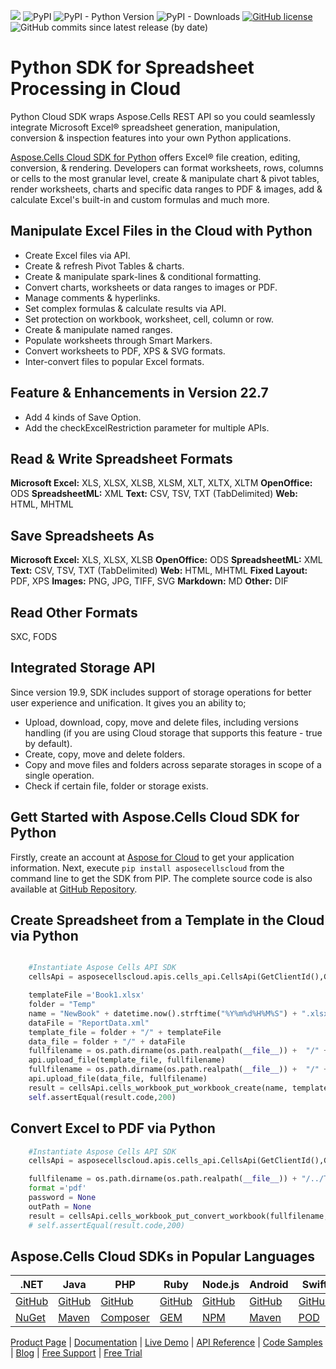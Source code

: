 ![](https://img.shields.io/badge/REST%20API-v3.0-lightgrey) ![PyPI](https://img.shields.io/pypi/v/asposecellscloud) ![PyPI - Python Version](https://img.shields.io/pypi/pyversions/asposecellscloud) ![PyPI - Downloads](https://img.shields.io/pypi/dm/asposecellscloud)  [![GitHub license](https://img.shields.io/github/license/aspose-cells-cloud/aspose-cells-cloud-python)](https://github.com/aspose-cells-cloud/aspose-cells-cloud-python/blob/master/LICENSE) ![GitHub commits since latest release (by date)](https://img.shields.io/github/commits-since/aspose-cells-cloud/aspose-cells-cloud-python/22.7)


# Python SDK for Spreadsheet Processing in Cloud

Python Cloud SDK wraps Aspose.Cells REST API so you could seamlessly integrate Microsoft Excel® spreadsheet generation, manipulation, conversion & inspection features into your own Python applications. 

[Aspose.Cells Cloud SDK for Python](https://products.aspose.cloud/cells/python) offers Excel® file creation, editing, conversion, & rendering. Developers can format worksheets, rows, columns or cells to the most granular level, create & manipulate chart & pivot tables, render worksheets, charts and specific data ranges to PDF & images, add & calculate Excel's built-in and custom formulas and much more.

## Manipulate Excel Files in the Cloud with Python

- Create Excel files via API.
- Create & refresh Pivot Tables & charts.
- Create & manipulate spark-lines & conditional formatting.
- Convert charts, worksheets or data ranges to images or PDF.
- Manage comments & hyperlinks.
- Set complex formulas & calculate results via API.
- Set protection on workbook, worksheet, cell, column or row.
- Create & manipulate named ranges.
- Populate worksheets through Smart Markers.
- Convert worksheets to PDF, XPS & SVG formats.
- Inter-convert files to popular Excel formats.

## Feature & Enhancements in Version 22.7

- Add 4 kinds of Save Option.
- Add the checkExcelRestriction parameter for multiple APIs.

## Read & Write Spreadsheet Formats

**Microsoft Excel:** XLS, XLSX, XLSB, XLSM, XLT, XLTX, XLTM
**OpenOffice:** ODS
**SpreadsheetML:** XML
**Text:** CSV, TSV, TXT (TabDelimited)
**Web:** HTML, MHTML

## Save Spreadsheets As

**Microsoft Excel:** XLS, XLSX, XLSB
**OpenOffice:** ODS
**SpreadsheetML:** XML
**Text:** CSV, TSV, TXT (TabDelimited)
**Web:** HTML, MHTML
**Fixed Layout:** PDF, XPS
**Images:** PNG, JPG, TIFF, SVG
**Markdown:** MD
**Other:** DIF

## Read Other Formats

SXC, FODS

## Integrated Storage API

Since version 19.9, SDK includes support of storage operations for better user experience and unification. It gives you an ability to;

- Upload, download, copy, move and delete files, including versions handling (if you are using Cloud storage that supports this feature - true by default).
- Create, copy, move and delete folders.
- Copy and move files and folders across separate storages in scope of a single operation.
- Check if certain file, folder or storage exists.

## Gett Started with Aspose.Cells Cloud SDK for Python

Firstly, create an account at [Aspose for Cloud](https://dashboard.aspose.cloud/#/apps) to get your application information. Next, execute `pip install asposecellscloud` from the command line to get the SDK from PIP. The complete source code is also available at [GitHub Repository](https://github.com/aspose-cells-cloud/aspose-cells-cloud-python).

## Create Spreadsheet from a Template in the Cloud via Python

```python

    #Instantiate Aspose Cells API SDK
    cellsApi = asposecellscloud.apis.cells_api.CellsApi(GetClientId(),GetClientSecret(),"v3.0")

    templateFile ='Book1.xlsx'       
    folder = "Temp"
    name = "NewBook" + datetime.now().strftime("%Y%m%d%H%M%S") + ".xlsx"    
    dataFile = "ReportData.xml"  
    template_file = folder + "/" + templateFile
    data_file = folder + "/" + dataFile
    fullfilename = os.path.dirname(os.path.realpath(__file__)) +  "/" + templateFile
    api.upload_file(template_file, fullfilename)
    fullfilename = os.path.dirname(os.path.realpath(__file__)) +  "/" + data_file
    api.upload_file(data_file, fullfilename)
    result = cellsApi.cells_workbook_put_workbook_create(name, template_file=template_file, data_file=data_file,  folder=folder)
    self.assertEqual(result.code,200)
```

## Convert Excel to PDF via Python 

```python
    #Instantiate Aspose Cells API SDK
    cellsApi = asposecellscloud.apis.cells_api.CellsApi(GetClientId(),GetClientSecret(),"v3.0")

    fullfilename = os.path.dirname(os.path.realpath(__file__)) + "/../TestData/" + "Book1.xlsx"
    format ='pdf'       
    password = None
    outPath = None      
    result = cellsApi.cells_workbook_put_convert_workbook(fullfilename,format=format)
    # self.assertEqual(result.code,200)
```

## Aspose.Cells Cloud SDKs in Popular Languages

| .NET | Java | PHP | Ruby | Node.js | Android | Swift | Perl | GO |
|---|---|---|---|---|---|---|---|---|
| [GitHub](https://github.com/aspose-cells-cloud/aspose-cells-cloud-dotnet) | [GitHub](https://github.com/aspose-cells-cloud/aspose-cells-cloud-java) | [GitHub](https://github.com/aspose-cells-cloud/aspose-cells-cloud-php) | [GitHub](https://github.com/aspose-cells-cloud/aspose-cells-cloud-ruby)  | [GitHub](https://github.com/aspose-cells-cloud/aspose-cells-cloud-node) | [GitHub](https://github.com/aspose-cells-cloud/aspose-cells-cloud-android)  | [GitHub](https://github.com/aspose-cells-cloud/aspose-cells-cloud-swift) | [GitHub](https://github.com/aspose-cells-cloud/aspose-cells-cloud-perl) | [GitHub](https://github.com/aspose-cells-cloud/aspose-cells-cloud-go) |
| [NuGet](https://www.nuget.org/packages/Aspose.Cells-Cloud/) | [Maven](https://repository.aspose.cloud/webapp/#/artifacts/browse/tree/General/repo/com/aspose/aspose-cells-cloud) | [Composer](https://packagist.org/packages/aspose/cells-sdk-php) | [GEM](https://rubygems.org/gems/aspose_cells_cloud)  | [NPM](https://www.npmjs.com/package/asposecellscloud) | [Maven](https://repository.aspose.cloud/webapp/#/artifacts/browse/tree/General/repo/com/aspose/aspose-cells-cloud-android) | [POD](https://cocoapods.org/pods/AsposeCellsCloud) |  [CPAN](https://metacpan.org/release/AsposeCellsCloud-CellsApi) | [GO](https://pkg.go.dev/github.com/aspose-cells-cloud/aspose-cells-cloud-go/v20?tab=overview) |


[Product Page](https://products.aspose.cloud/cells/python) | [Documentation](https://docs.aspose.cloud/cells/) | [Live Demo](https://products.aspose.app/cells/family) | [API Reference](https://apireference.aspose.cloud/cells/) | [Code Samples](https://github.com/aspose-cells-cloud/aspose-cells-cloud-python/tree/master/test) | [Blog](https://blog.aspose.cloud/category/cells/) | [Free Support](https://forum.aspose.cloud/c/cells) | [Free Trial](https://dashboard.aspose.cloud/#/apps)
